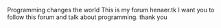 Programming changes the world
<p1>This is my forum henaer.tk 
<p2>I want you to follow this forum and talk about programming. thank you
